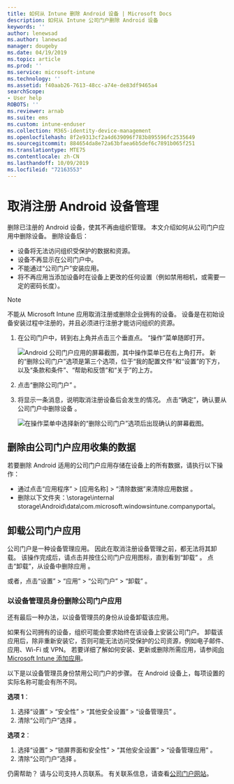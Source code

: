 ```yaml
---
title: 如何从 Intune 删除 Android 设备 | Microsoft Docs
description: 如何从 Intune 公司门户删除 Android 设备
keywords: ''
author: lenewsad
ms.author: lanewsad
manager: dougeby
ms.date: 04/19/2019
ms.topic: article
ms.prod: ''
ms.service: microsoft-intune
ms.technology: ''
ms.assetid: f40aab26-7613-48cc-a74e-de83df9465a4
searchScope:
- User help
ROBOTS: ''
ms.reviewer: arnab
ms.suite: ems
ms.custom: intune-enduser
ms.collection: M365-identity-device-management
ms.openlocfilehash: 8f2e9313cf2a4d639096f783b895596fc2535649
ms.sourcegitcommit: 884654da8e72a63bfaea6b5def6c7891b065f251
ms.translationtype: MTE75
ms.contentlocale: zh-CN
ms.lasthandoff: 10/09/2019
ms.locfileid: "72163553"
---
```

# <a name="unenroll-your-android-device-from-management"></a>取消注册 Android 设备管理  

删除已注册的 Android 设备，使其不再由组织管理。 本文介绍如何从公司门户应用中删除设备。 删除设备后：  

* 设备将无法访问组织受保护的数据和资源。
* 设备不再显示在公司门户中。
* 不能通过“公司门户”安装应用。
* 将不再应用当添加设备时在设备上更改的任何设置（例如禁用相机，或需要一定的密码长度）。  

> [!NOTE]
> 不能从 Microsoft Intune 应用取消注册或删除企业拥有的设备。 设备是在初始设备安装过程中注册的，并且必须进行注册才能访问组织的资源。  

1. 在公司门户中，转到右上角并点击三个垂直点。 “操作”菜单随即打开。

   ![Android 公司门户应用的屏幕截图，其中操作菜单已在右上角打开。 新的“删除公司门户”选项是第三个选项，位于“我的配置文件“和“设置”的下方，以及“条款和条件”、“帮助和反馈”和“关于”的上方。](./media/android_remove_cp_menu_action_after_1705.png)

2. 点击“删除公司门户”  。  

3. 将显示一条消息，说明取消注册设备后会发生的情况。 点击“确定”，确认要从公司门户中删除设备  。

   ![在操作菜单中选择新的“删除公司门户”选项后出现确认的屏幕截图。](./media/android_remove_cp_menu_confirmation_after_1705.png)

## <a name="remove-data-collected-by-the-company-portal-app"></a>删除由公司门户应用收集的数据  

若要删除 Android 适用的公司门户应用存储在设备上的所有数据，请执行以下操作：

- 通过点击“应用程序” >  [应用名称]  > “清除数据”来清除应用数据    。
- 删除以下文件夹：\storage\internal storage\Android\data\com.microsoft.windowsintune.companyportal。

## <a name="uninstall-the-company-portal-app"></a>卸载公司门户应用

公司门户是一种设备管理应用。 因此在取消注册设备管理之前，都无法将其卸载。 该操作完成后，请点击并按住公司门户应用图标，直到看到“卸载”  。 点击“卸载”，从设备中删除应用  。  

或者，点击“设置” > “应用” > “公司门户” > “卸载”     。  

### <a name="remove-the-company-portal-app-as-a-device-administrator"></a>以设备管理员身份删除公司门户应用

还有最后一种办法，以设备管理员的身份从设备卸载该应用。  

如果有公司拥有的设备，组织可能会要求始终在该设备上安装公司门户。 卸载该应用后，除非重新安装它，否则可能无法访问受保护的公司资源，例如电子邮件、应用、Wi-Fi 或 VPN。 若要详细了解如何安装、更新或删除所需应用，请参阅[向 Microsoft Intune 添加应用](/intune/apps/apps-add#apps-that-are-added-automatically-by-intune)。

以下是以设备管理员身份禁用公司门户的步骤。 在 Android 设备上，每项设置的实际名称可能会有所不同。  

**选项 1**：  

1. 选择“设置” > “安全性” > “其他安全设置” > “设备管理员”     。  
2. 清除“公司门户”选择  。  

**选项 2**：

1. 选择“设置” > “锁屏界面和安全性” > “其他安全设置” > “设备管理应用”     。
2. 清除“公司门户”选择  。

仍需帮助？ 请与公司支持人员联系。 有关联系信息，请查看[公司门户网站](https://go.microsoft.com/fwlink/?linkid=2010980)。
